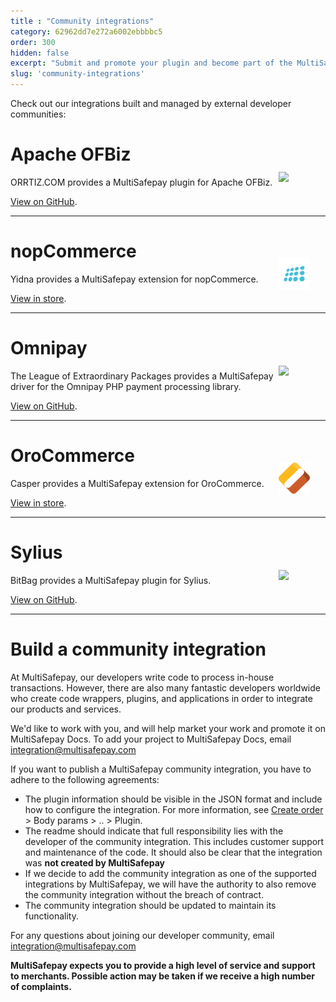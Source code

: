 ```yaml
---
title : "Community integrations"
category: 62962dd7e272a6002ebbbbc5
order: 300
hidden: false
excerpt: "Submit and promote your plugin and become part of the MultiSafepay community."
slug: 'community-integrations'
---
```


Check out our integrations built and managed by external developer communities:

# Apache OFBiz

<img src="https://raw.githubusercontent.com/MultiSafepay/docs/master/static/logo/Integrations/Apache_OFBiz.svg" width="50" align ="right" style="transform: translate(-50%, -50%);"/>

ORRTIZ.COM provides a MultiSafepay plugin for Apache OFBiz.

[View on GitHub](https://github.com/ORRTIZ/omultisafepay).

___

# nopCommerce

<img src="https://raw.githubusercontent.com/MultiSafepay/docs/master/static/logo/Integrations/nopcommerce.svg" width="50" align ="right" style="transform: translate(-50%, -50%);"/>

Yidna provides a MultiSafepay extension for nopCommerce.

[View in store](https://www.nopcommerce.com/en/multisafepay-payment-plugin).

___

# Omnipay
<img src="https://raw.githubusercontent.com/MultiSafepay/docs/master/static/logo/Integrations/Omnipay.svg" width="50" align ="right" style="transform: translate(-50%, -50%);"/>

The League of Extraordinary Packages provides a MultiSafepay driver for the Omnipay PHP payment processing library.

[View on GitHub](https://github.com/thephpleague/omnipay-multisafepay).

___

# OroCommerce

<img src="https://raw.githubusercontent.com/MultiSafepay/docs/master/static/logo/Integrations/OroCommerce.svg" width="50" align ="right" style="transform: translate(-50%, -50%);"/>

Casper provides a MultiSafepay extension for OroCommerce.

[View in store](https://extensions.oroinc.com/orocommerce/extension/multisafepay-bundle/#description).

___

# Sylius

<img src="https://raw.githubusercontent.com/MultiSafepay/docs/master/static/logo/Integrations/Sylius.svg.svg" width="50" align ="right" style="transform: translate(-50%, -50%);"/>

BitBag provides a MultiSafepay plugin for Sylius.

[View on GitHub](https://github.com/BitBagCommerce/SyliusMultiSafepayPlugin).

___

# Build a community integration

At MultiSafepay, our developers write code to process in-house transactions. However, there are also many fantastic developers worldwide who create code wrappers, plugins, and applications in order to integrate our products and services.

We'd like to work with you, and will help market your work and promote it on MultiSafepay Docs. To add your project to MultiSafepay Docs, email <integration@multisafepay.com>

If you want to publish a MultiSafepay community integration, you have to adhere to the following agreements:

* The plugin information should be visible in the JSON format and include how to configure the integration. For more information, see [Create order](https://docs-api.multisafepay.com/reference/createorder) > Body params > .. > Plugin.
* The readme should indicate that full responsibility lies with the developer of the community integration. This includes customer support and maintenance of the code. It should also be clear that the integration was **not created by MultiSafepay**
* If we decide to add the community integration as one of the supported integrations by MultiSafepay, we will have the authority to also remove the community integration without the breach of contract.
* The community integration should be updated to maintain its functionality.

For any questions about joining our developer community, email <integration@multisafepay.com>

**MultiSafepay expects you to provide a high level of service and support to merchants. Possible action may be taken if we receive a high number of complaints.**
